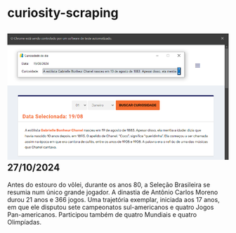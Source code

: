 # curiosity-scraping
![Budget](./execucao.png)
27/10/2024
-
Antes do estouro do vôlei, durante os anos 80, a Seleção Brasileira se resumia num único grande jogador. A dinastia de Antônio Carlos Moreno durou 21 anos e 366 jogos. Uma trajetória exemplar, iniciada aos 17 anos, em que ele disputou sete campeonatos sul-americanos e quatro Jogos Pan-americanos. Participou também de quatro Mundiais e quatro Olimpíadas.
